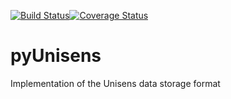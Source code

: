 [![Build Status](https://travis-ci.com/skjerns/pyUnisens.svg?branch=master)](https://travis-ci.com/skjerns/pyUnisens)[![Coverage Status](https://coveralls.io/repos/github/skjerns/pyUnisens/badge.svg?branch=master)](https://coveralls.io/github/skjerns/pyUnisens?branch=master)

# pyUnisens
Implementation of the Unisens data storage format
